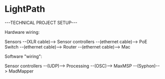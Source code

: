 # LightPath

---TECHNICAL PROJECT SETUP---


Hardware wiring:

Sensors  --(XLR cable)-->  Sensor controllers  --(ethernet cable)-->  PoE Switch  --(ethernet cable)-->  Router  --(ethernet cable)-->  Mac


Software "wiring":

Sensor controllers --(UDP)--> Processing --(OSC)--> MaxMSP --(Syphon)--> MadMapper
